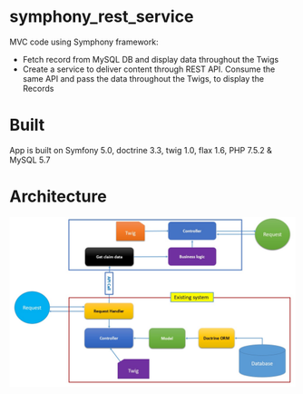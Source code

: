 # symphony_rest_service

MVC code using Symphony framework:
- Fetch record from MySQL DB and display data throughout the Twigs
- Create a service to deliver content through REST API. Consume the same API and pass the data throughout the Twigs, to display the Records

# Built
App is built on Symfony 5.0, doctrine 3.3, twig 1.0, flax 1.6, PHP 7.5.2 & MySQL 5.7

# Architecture
![architecture.jpg](./img/architecture.jpg)
